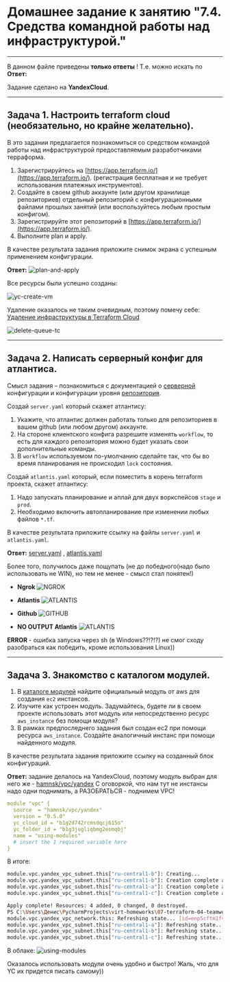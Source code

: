 # Домашнее задание к занятию "7.4. Средства командной работы над инфраструктурой."

---

В данном файле приведены **только ответы** ! Т.е. можно искать по **Ответ:**

Задание сделано на **YandexCloud**.

---

## Задача 1. Настроить terraform cloud (необязательно, но крайне желательно).

В это задании предлагается познакомиться со средством командой работы над инфраструктурой предоставляемым
разработчиками терраформа. 

1. Зарегистрируйтесь на [https://app.terraform.io/](https://app.terraform.io/).
(регистрация бесплатная и не требует использования платежных инструментов).
2. Создайте в своем github аккаунте (или другом хранилище репозиториев) отдельный репозиторий с
 конфигурационными файлами прошлых занятий (или воспользуйтесь любым простым конфигом).
3. Зарегистрируйте этот репозиторий в [https://app.terraform.io/](https://app.terraform.io/).
4. Выполните plan и apply. 

В качестве результата задания приложите снимок экрана с успешным применением конфигурации.

**Ответ:** ![plan-and-apply](src/pic/terraform-cloud-1-plan-and-apply-VCS.PNG)

Все ресурсы были успешно созданы:

![yc-create-vm](src/pic/terraform-cloud-1-plan-and-apply-VCS-vm-create-as-in%20TC.PNG)

Удаление оказалось не таким очевидным, поэтому помечу себе: [Удаление инфраструктуры в Terraform Cloud](https://learn.hashicorp.com/tutorials/terraform/cloud-destroy)
 
![delete-queue-tc](src/pic/terraform-cloud-1-plan-and-apply-VCS-delete-infrastracture.PNG)


---

## Задача 2. Написать серверный конфиг для атлантиса. 

Смысл задания – познакомиться с документацией 
о [серверной](https://www.runatlantis.io/docs/server-side-repo-config.html) конфигурации и конфигурации уровня 
 [репозитория](https://www.runatlantis.io/docs/repo-level-atlantis-yaml.html).

Создай `server.yaml` который скажет атлантису:
1. Укажите, что атлантис должен работать только для репозиториев в вашем github (или любом другом) аккаунте.
2. На стороне клиентского конфига разрешите изменять `workflow`, то есть для каждого репозитория можно 
будет указать свои дополнительные команды. 
3. В `workflow` используемом по-умолчанию сделайте так, что бы во время планирования не происходил `lock` состояния.

Создай `atlantis.yaml` который, если поместить в корень terraform проекта, скажет атлантису:
1. Надо запускать планирование и аплай для двух воркспейсов `stage` и `prod`.
2. Необходимо включить автопланирование при изменении любых файлов `*.tf`.

В качестве результата приложите ссылку на файлы `server.yaml` и `atlantis.yaml`.

**Ответ:** [server.yaml](https://github.com/bolgovsky/virt-homeworks/blob/master/07-terraform-04-teamwork/src/atlantis/server.yaml) , [atlantis.yaml](https://github.com/bolgovsky/virt-homeworks/blob/master/07-terraform-04-teamwork/src/atlantis/atlantis.yaml)

Более того, получилось даже пощупать (не до победного(надо было использовать не WIN), но тем не менее - смысл стал понятен!)

* **Ngrok**
![NGROK](src/pic/atlantis-winx64-ngrok-results-01.PNG)


* **Atlantis**
![ATLANTIS](src/pic/atlantis-winx64-atlantis-results-01.PNG)


* **Github**
![GITHUB](src/pic/atlantis-winx64-github-results-01.PNG)


* **NO OUTPUT Atlantis**
![ATLANTIS](src/pic/atlantis-winx64-nooutput-results-01.PNG)


**ERROR** - ошибка запуска через sh (в Windows??!?!?) не смог сходу разобраться как победить, кроме использования Linux))

---

## Задача 3. Знакомство с каталогом модулей. 

1. В [каталоге модулей](https://registry.terraform.io/browse/modules) найдите официальный модуль от aws для создания
`ec2` инстансов. 
2. Изучите как устроен модуль. Задумайтесь, будете ли в своем проекте использовать этот модуль или непосредственно 
ресурс `aws_instance` без помощи модуля?
3. В рамках предпоследнего задания был создан ec2 при помощи ресурса `aws_instance`. 
Создайте аналогичный инстанс при помощи найденного модуля.   

В качестве результата задания приложите ссылку на созданный блок конфигураций. 

**Ответ:** задание делалось на YandexCloud, поэтому модуль выбран для него же - [hamnsk/vpc/yandex](https://registry.terraform.io/modules/hamnsk/vpc/yandex/latest)
С оговоркой, что нам тут не инстансы надо одни поднимать, а РАЗОБРАТЬСЯ - поднимем VPC!

```yaml
module "vpc" {
  source  = "hamnsk/vpc/yandex"
  version = "0.5.0"
  yc_cloud_id = "b1g2d742rcmsdqcj615o"
  yc_folder_id = "b1g3jugliqbmg2eomqbj"
  name = "using-modules"
  # insert the 1 required variable here
}
```

В итоге:
```bash
module.vpc.yandex_vpc_subnet.this["ru-central1-b"]: Creating...
module.vpc.yandex_vpc_subnet.this["ru-central1-b"]: Creation complete after 1s [id=e2ls3b0lnhdaojvuib0p]
module.vpc.yandex_vpc_subnet.this["ru-central1-a"]: Creation complete after 2s [id=e9b8db3gclvempr23pnh]
module.vpc.yandex_vpc_subnet.this["ru-central1-c"]: Creation complete after 2s [id=b0cuhgf3sgtadhu1mvtq]

Apply complete! Resources: 4 added, 0 changed, 0 destroyed.
PS C:\Users\Денис\PycharmProjects\virt-homeworks\07-terraform-04-teamwork\src\terraform> terraform destroy
module.vpc.yandex_vpc_network.this: Refreshing state... [id=enp5cftm1fv57fq7a3g4]
module.vpc.yandex_vpc_subnet.this["ru-central1-a"]: Refreshing state... [id=e9b8db3gclvempr23pnh]
module.vpc.yandex_vpc_subnet.this["ru-central1-b"]: Refreshing state... [id=e2ls3b0lnhdaojvuib0p]
module.vpc.yandex_vpc_subnet.this["ru-central1-c"]: Refreshing state... [id=b0cuhgf3sgtadhu1mvtq]
```
В облаке:
![using-modules](src/pic/terraform-modules.PNG)

Оказалось использовать модули очень удобно и быстро! Жаль, что для YC их придется писать самому))